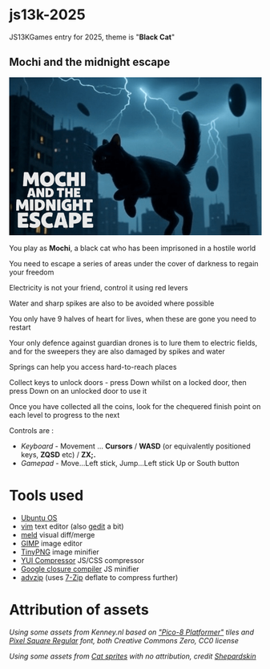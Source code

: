 # js13k-2025
JS13KGames entry for 2025, theme is "**Black Cat**"

## Mochi and the midnight escape

![Mochi and the midnight escape](big_screenshot.png?raw=true "Mochi and the midnight escape")

You play as **Mochi**, a black cat who has been imprisoned in a hostile world

You need to escape a series of areas under the cover of darkness to regain your freedom

Electricity is not your friend, control it using red levers

Water and sharp spikes are also to be avoided where possible

You only have 9 halves of heart for lives, when these are gone you need to restart

Your only defence against guardian drones is to lure them to electric fields, and for the sweepers they are also damaged by spikes and water

Springs can help you access hard-to-reach places

Collect keys to unlock doors - press Down whilst on a locked door, then press Down on an unlocked door to use it

Once you have collected all the coins, look for the chequered finish point on each level to progress to the next

Controls are :

* *Keyboard* - Movement ... **Cursors** / **WASD** (or equivalently positioned keys, **ZQSD** etc) / **ZX;.**
* *Gamepad* - Move...Left stick, Jump...Left stick Up or South button

# Tools used
* [Ubuntu OS](https://www.ubuntu.com/)
* [vim](https://github.com/vim) text editor (also [gedit](https://github.com/GNOME/gedit) a bit)
* [meld](https://github.com/GNOME/meld) visual diff/merge
* [GIMP](https://github.com/GNOME/gimp) image editor
* [TinyPNG](https://tinypng.com/) image minifier
* [YUI Compressor](https://github.com/yui/yuicompressor) JS/CSS compressor
* [Google closure compiler](https://developers.google.com/closure/compiler/docs/gettingstarted_app) JS minifier
* [advzip](https://github.com/amadvance/advancecomp) (uses [7-Zip](https://sourceforge.net/projects/sevenzip/files/7-Zip/) deflate to compress further)

# Attribution of assets

_Using some assets from Kenney.nl based on ["Pico-8 Platformer"](https://kenney.nl/assets/pico-8-platformer) tiles and [Pixel Square Regular](https://kenney.nl/assets/kenney-fonts) font, both Creative Commons Zero, CC0 license_

_Using some assets from [Cat sprites](https://opengameart.org/content/cat-sprites) with no attribution, credit [Shepardskin](https://x.com/Shepardskin)_
